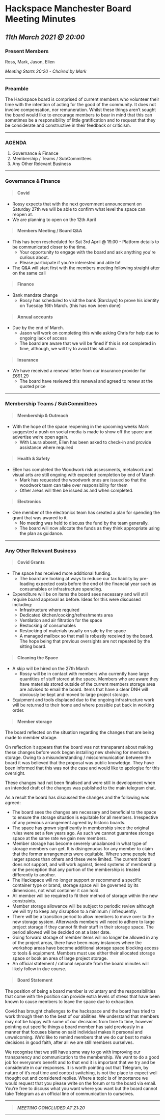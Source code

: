 # Hackspace Manchester Board Meeting Minutes
## *11th March 2021 @ 20:00*
### Present Members
Ross, Mark, Jason, Ellen

*Meeting Starts 20:20 - Chaired by Mark*

---

### Preamble
The Hackspace board is comprised of current members who volunteer their time with the intention of acting for the good of the community. It does not involve compensation, nor remuneration. Whilst these things aren’t sought the board would like to encourage members to bear in mind that this can sometimes be a responsibility of little gratification and to request that they be considerate and constructive in their feedback or criticism.

---
### AGENDA
1. Governance & Finance
2. Membership / Teams / SubCommittees
3. Any Other Relevant Business
---

### Governance & Finance
> #### Covid
- Rossy expects that with the next government announcement on Saturday 27th we will be able to confirm what level the space can reopen at.
- We are planning to open on the 12th April 

> #### Members Meeting / Board Q&A
- This has been rescheduled for Sat 3rd April @ 19.00 - Platform details to be communicated closer to the time.
  - Your opportunity to engage with the board and ask anything you're curious about.
  - Please participate if you're interested and able to!
- The Q&A will start first with the members meeting following straight after on the same call

> #### Finance
- Bank mandate change
  - Rossy has scheduled to visit the bank (Barclays) to prove his identity on Tuesday 16th March. (this has now been done)

> #### Annual accounts
- Due by the end of March.
  - Jason will work on completing this while asking Chris for help due to ongoing lack of access
  - The board are aware that we will be fined if this is not completed in time, although, we will try to avoid this situation.

> #### Insurance
- We have received a renewal letter from our insurance provider for £691.29
  - The board have reviewed this renewal and agreed to renew at the quoted price

---

### Membership Teams / SubCommittees
> #### Membership & Outreach
- With the hope of the space reopening in the upcoming weeks Mark suggested a push on social media is made to show off the space and advertise we’re open again.
  - With Laura absent, Ellen has been asked to check-in and provide assistance where required

> #### Health & Safety
- Ellen has completed the Woodwork risk assessments, metalwork and visual arts are still ongoing with expected completion by end of March
  - Mark has requested the woodwork ones are issued so that the woodwork team can take over responsibility for them
  - Other areas will then be issued as and when completed.

> #### Electronics
- One member of the electronics team has created a plan for spending the grant that was awared to it. 
  - No meeting was held to discuss the fund by the team generally.
  - The board will now allocate the funds as they think appropriate using the plan as guidance.

---

### Any Other Relevant Business
> #### Covid Grants
- The space has received more additional funding.
  - The board are looking at ways to reduce our tax liability by pre-loading expected costs before the end of the financial year such as consumables or infrastructure spending.
- Expenditure will be on items the board sees necessary and will still require board approval as before.  Ideas for this were discussed including:
  - Infrastructure where required
  - Dedicated kitchen/cooking/refreshments area
  - Ventilation and air filtration for the space
  - Restocking of consumables
  - Restocking of materials usually on sale by the space
  - A managed mailbox so that mail is robustly received by the board. The hope being that previous oversights are not repeated by the sitting board.

> #### Cleaning the Space
- A skip will be hired on the 27th March
  - Rossy will be in contact with members who currently have large quantities of stuff stored at the space.  Members who are aware they have materials stored outside of the current members storage area are advised to email the board.  Items that have a clear DNH will obviously be kept and moved to large project storage.
- Equipment and tools displaced due to the ongoing infrastructure work will be returned to their home and where possible put back in working order.

> #### Member storage

The board reflected on the situation regarding the changes that are being made to member storage.

On reflection it appears that the board was not transparent about making these changes before work began installing new shelving for members storage. Owing to a misunderstanding / miscommunication between the board it was believed that the proposal was public knowledge. They have been informed that this was not the case and would like to apologise for this oversight.

These changes had not been finalised and were still in development when an intended draft of the changes was published to the main telegram chat.

As a result the board has discussed the changes and the following was agreed:
  - The board sees the changes are necessary and beneficial to the space to ensure the storage situation is equitable for all members. Irrespective of any previous arrangement agreed by historic boards.
  - The space has grown significantly in membership since the original rules were set a few years ago.  As such we cannot guarantee storage space at the same rate we gain new members.
  - Member storage has become severely unbalanced in what type of storage members can get. It is disingenuous for any member to claim that the former arrangements were equitable. Where some people had larger spaces than others and these were limited. The current board does not support, and will work against, tiered systems of membership or the perception that any portion of the membership is treated differently to another.
  - The Hackspace will no longer support or recommend a specific container type or brand, storage space will be governed by its dimensions, not what container it can hold.
  - All member will be required to fit their method of storage within the new constraints.
  - Member storage allowance will be subject to periodic review although we will try to keep any disruption to a minimum / infrequently.
  - There will be a transition period to allow members to move over to the new storage system.  Afterwards members will need to adhere to large project storage if they cannot fit their stuff in their storage space.  The period allowed will be decided on at a later date.
  - Going forward storage of member items will no longer be allowed in any of the project areas, there have been many instances where the workshop areas have become additional storage space blocking access to tools & equipment.  Members must use either their allocated storage space or book an area of large project storage.
  - An official statement / rational separate from the board minutes will likely follow in due course.


> #### Board Statement

The position of being a board member is voluntary and the responsibilities that come with the position can provide extra levels of stress that have been known to cause members to leave the space due to exhaustion.

Covid has brought challenges to the hackspace and the board has tried to work through them to the best of our abilities.  We understand that members may not be happy with some of our decisions from time to time, however pointing out specific things a board member has said previously in a manner that focuses blame on said individual makes it personal and unwelcoming.  We’d like to remind members that we do our best to make decisions in good faith, after all we are still members ourselves.

We recognise that we still have some way to go with improving our transparency and communication to the membership. We want to do a good job for everyone’s benefit and to that end it is important that we try and be considerate in our responses. It is worth pointing out that Telegram, by nature of it’s real time and context switching, is not the place to expect well thought out and considered replies. Where a topic is of importance we would request that you please write on the forum or to the board via email. You’re free to discuss what you want where you want but the board cannot take Telegram as an official line of communication to ourselves.

---
> ***MEETING CONCLUDED AT 21:20***
---
